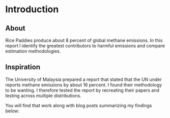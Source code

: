 # Introduction 


## About

Rice Paddies produce about 8 percent of global methane emissions. In this report I identify the greatest contributors to harmful emissions and compare estimation methodologies.  

## Inspiration

The University of Malaysia prepared a report that stated that the UN under reports methane emissions by about 16 percent.  I found their methodology to be wanting.  I therefore tested the report by recreating their papers and testing across multiple distributions.  

You will find that work along with blog posts summarizing my findings below:


```{tableofcontents}
```

